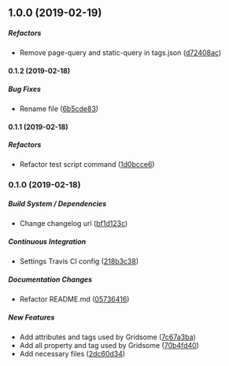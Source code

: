 ## 1.0.0 (2019-02-19)

##### Refactors

*  Remove page-query and static-query in tags.json ([d72408ac](https://github.com/tyankatsu0105/gridsome-helper-json/commit/d72408ac0c2e6e6f5161d9620438aba967c3f2bd))

#### 0.1.2 (2019-02-18)

##### Bug Fixes

*  Rename file ([6b5cde83](https://github.com/tyankatsu0105/gridsome-helper-json/commit/6b5cde835322e63df808f8fa5c605986f5e0ec0f))

#### 0.1.1 (2019-02-18)

##### Refactors

*  Refactor test script command ([1d0bcce6](https://github.com/tyankatsu0105/gridsome-helper-json/commit/1d0bcce68457b64801c8cee3b022059794476ad4))

### 0.1.0 (2019-02-18)

##### Build System / Dependencies

*  Change changelog url ([bf1d123c](https://github.com/tyankatsu0105/gridsome-helper-json/commit/bf1d123ceacc0d7a79cb1eabdcbe76c143c40848))

##### Continuous Integration

*  Settings Travis CI config ([218b3c38](https://github.com/tyankatsu0105/gridsome-helper-json/commit/218b3c381ec7864201ec6defc994c54621a64744))

##### Documentation Changes

*  Refactor README.md ([05736416](https://github.com/tyankatsu0105/gridsome-helper-json/commit/057364164d3b8aa2c6ad5e633e4a7ca6a49d942e))

##### New Features

*  Add attributes and tags used by Gridsome ([7c67a3ba](https://github.com/tyankatsu0105/gridsome-helper-json/commit/7c67a3baf8767b4bc0c26d323d3493ff8d2b4e8d))
*  Add all property and tag used by Gridsome ([70b4fd40](https://github.com/tyankatsu0105/gridsome-helper-json/commit/70b4fd40e8409c79996be4d84a2111276bbe95ea))
*  Add necessary files ([2dc60d34](https://github.com/tyankatsu0105/gridsome-helper-json/commit/2dc60d348545b7cc5df9261521d1d68f4eb1a1dc))

